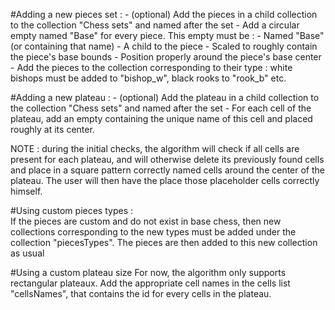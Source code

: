 #Adding a new pieces set :
     - (optional) Add the pieces in a child collection to the collection "Chess sets" and named after the set
     - Add a circular empty named "Base" for every piece. This empty must be : 
          - Named "Base" (or containing that name)
          - A child to the piece
          - Scaled to roughly contain the piece's base bounds               - Position properly around the piece's base center
      - Add the pieces to the collection corresponding to their type : white bishops must be added to "bishop_w", black rooks to "rook_b" etc. 

#Adding a new plateau :
    - (optional) Add the plateau in a child collection to the collection "Chess sets" and named after the set
    - For each cell of the plateau, add an empty containing the unique name of this cell and placed roughly at its center. 

NOTE : during the initial checks, the algorithm will check if all cells are present for each plateau, and will otherwise delete its previously found cells and place in a square pattern correctly named cells around the center of the plateau. The user will then have the place those placeholder cells correctly himself.

#Using custom pieces types :      
If the pieces are custom and do not exist in base chess, then new collections corresponding to the new types must be added under the collection "piecesTypes". The pieces are then added to this new collection as usual

#Using a custom plateau size
For now, the algorithm only supports rectangular plateaux. Add the appropriate cell names in the cells list "cellsNames", that contains the id for every cells in the plateau.